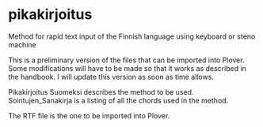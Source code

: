 # pikakirjoitus
Method for rapid text input of the Finnish language using keyboard or steno machine

This is a preliminary version of the files that can be imported into Plover. 
Some modifications will have to be made so that it works as described in the handbook.
I will update this version as soon as time allows.  

Pikakirjoitus Suomeksi describes the method to be used.
Sointujen_Sanakirja is a listing of all the chords used in the method.

The RTF file is the one to be imported into Plover.
